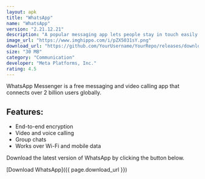 ```yaml
---
layout: apk
title: "WhatsApp"
name: "WhatsApp"
version: "2.21.12.21"
description: "A popular messaging app lets people stay in touch easily and for free."
image_url: "https://www.imghippo.com/i/pZX5031sY.png"
download_url: "https://github.com/YourUsername/YourRepo/releases/download/v1.0/whatsapp.apk"
size: "30 MB"
category: "Communication"
developer: "Meta Platforms, Inc."
rating: 4.5
---
```


WhatsApp Messenger is a free messaging and video calling app that connects over 2 billion users globally.

## Features:
- End-to-end encryption
- Video and voice calling
- Group chats
- Works over Wi-Fi and mobile data

Download the latest version of WhatsApp by clicking the button below.

[Download WhatsApp]({{ page.download_url }})
